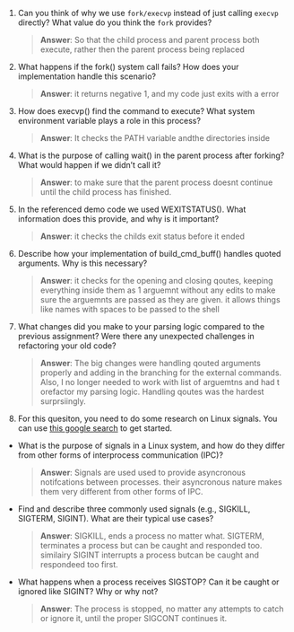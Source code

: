 1. Can you think of why we use `fork/execvp` instead of just calling `execvp` directly? What value do you think the `fork` provides?

   > **Answer**: So that the child process and parent process both execute, rather then the parent process being replaced

2. What happens if the fork() system call fails? How does your implementation handle this scenario?

   > **Answer**: it returns negative 1, and my code just exits with a error

3. How does execvp() find the command to execute? What system environment variable plays a role in this process?

   > **Answer**: It checks the PATH variable andthe directories inside

4. What is the purpose of calling wait() in the parent process after forking? What would happen if we didn’t call it?

   > **Answer**: to make sure that the parent process doesnt continue until the child process has finished.

5. In the referenced demo code we used WEXITSTATUS(). What information does this provide, and why is it important?

   > **Answer**: it checks the childs exit status before it ended

6. Describe how your implementation of build_cmd_buff() handles quoted arguments. Why is this necessary?

   > **Answer**: it checks for the opening and closing qoutes, keeping everything inside them as 1 arguemnt without any edits to make sure the arguemnts are passed as they are given. it allows things like names with spaces to be passed to the shell

7. What changes did you make to your parsing logic compared to the previous assignment? Were there any unexpected challenges in refactoring your old code?

   > **Answer**: The big changes were handling qouted arguments properly and adding in the branching for the external commands. Also, I no longer needed to work with list of arguemtns and had t orefactor my parsing logic. Handling qoutes was the hardest surprsiingly.

8. For this quesiton, you need to do some research on Linux signals. You can use [this google search](https://www.google.com/search?q=Linux+signals+overview+site%3Aman7.org+OR+site%3Alinux.die.net+OR+site%3Atldp.org&oq=Linux+signals+overview+site%3Aman7.org+OR+site%3Alinux.die.net+OR+site%3Atldp.org&gs_lcrp=EgZjaHJvbWUyBggAEEUYOdIBBzc2MGowajeoAgCwAgA&sourceid=chrome&ie=UTF-8) to get started.

- What is the purpose of signals in a Linux system, and how do they differ from other forms of interprocess communication (IPC)?

  > **Answer**: Signals are used used to provide asyncronous notifcations between processes. their asyncronous nature makes them very different from other forms of IPC.

- Find and describe three commonly used signals (e.g., SIGKILL, SIGTERM, SIGINT). What are their typical use cases?

  > **Answer**: SIGKILL, ends a process no matter what. SIGTERM, terminates a process but can be caught and responded too. similairy SIGINT interrupts a process butcan be caught and respondeed too first.

- What happens when a process receives SIGSTOP? Can it be caught or ignored like SIGINT? Why or why not?

  > **Answer**: The process is stopped, no matter any attempts to catch or ignore it, until the proper SIGCONT continues it.
